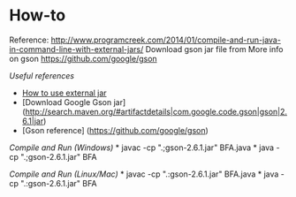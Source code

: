 # How-to

Reference: http://www.programcreek.com/2014/01/compile-and-run-java-in-command-line-with-external-jars/
Download gson jar file from 
More info on gson https://github.com/google/gson

*Useful references*
  * [How to use external jar](http://www.programcreek.com/2014/01/compile-and-run-java-in-command-line-with-external-jars/)
  * [Download Google Gson jar] (http://search.maven.org/#artifactdetails|com.google.code.gson|gson|2.6.1|jar)
  * [Gson reference] (https://github.com/google/gson)


*Compile and Run (Windows)*
    * javac -cp ".;gson-2.6.1.jar" BFA.java
    * java -cp ".;gson-2.6.1.jar" BFA

*Compile and Run (Linux/Mac)*
    * javac -cp ".:gson-2.6.1.jar" BFA.java
    * java -cp ".:gson-2.6.1.jar" BFA